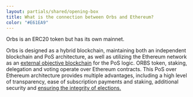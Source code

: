 ```yaml
---
layout: partials/shared/opening-box
title: What is the connection between Orbs and Ethereum?
color: "#E61EA9"
---
```


Orbs is an ERC20 token but has its own mainnet.

Orbs is designed as a hybrid blockchain, maintaining both an independent blockchain and PoS architecture, as well as utilizing the Ethereum network as an [ external objective blockchain](white-papers/use-of-ethereum-as-a-base-layer-for-pos-and-poa-platforms/) for the PoS logic. ORBS token, staking, delegation and voting operate over Ethereum contracts. This PoS over Ethereum architecture provides multiple advantages, including a high level of transparency, ease of subscription payments and staking, additional security and [ensuring the integrity of elections.](pos-external-oversight)
